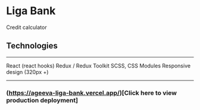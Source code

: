 # Liga Bank

Credit calculator

## Technologies

---

React (react hooks)
Redux / Redux Toolkit
SCSS, CSS Modules
Responsive design (320px +)

---

### (https://ageeva-liga-bank.vercel.app/)[Click here to view production deployment]
